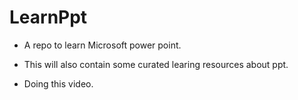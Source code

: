 # LearnPpt

- A repo to learn Microsoft power point.

- This will also contain some curated learing resources about ppt.

- Doing this video.

